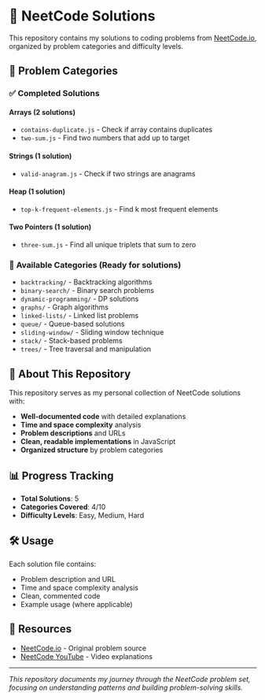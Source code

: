 # 🚀 NeetCode Solutions

This repository contains my solutions to coding problems from [NeetCode.io](https://neetcode.io/), organized by problem categories and difficulty levels.

## 📁 **Problem Categories**

### ✅ **Completed Solutions**

#### **Arrays** (2 solutions)
- `contains-duplicate.js` - Check if array contains duplicates
- `two-sum.js` - Find two numbers that add up to target

#### **Strings** (1 solution)
- `valid-anagram.js` - Check if two strings are anagrams

#### **Heap** (1 solution)
- `top-k-frequent-elements.js` - Find k most frequent elements

#### **Two Pointers** (1 solution)
- `three-sum.js` - Find all unique triplets that sum to zero

### 📂 **Available Categories** (Ready for solutions)
- `backtracking/` - Backtracking algorithms
- `binary-search/` - Binary search problems
- `dynamic-programming/` - DP solutions
- `graphs/` - Graph algorithms
- `linked-lists/` - Linked list problems
- `queue/` - Queue-based solutions
- `sliding-window/` - Sliding window technique
- `stack/` - Stack-based problems
- `trees/` - Tree traversal and manipulation

## 🎯 **About This Repository**

This repository serves as my personal collection of NeetCode solutions with:
- **Well-documented code** with detailed explanations
- **Time and space complexity** analysis
- **Problem descriptions** and URLs
- **Clean, readable implementations** in JavaScript
- **Organized structure** by problem categories

## 📊 **Progress Tracking**

- **Total Solutions**: 5
- **Categories Covered**: 4/10
- **Difficulty Levels**: Easy, Medium, Hard

## 🛠️ **Usage**

Each solution file contains:
- Problem description and URL
- Time and space complexity analysis
- Clean, commented code
- Example usage (where applicable)

## 🔗 **Resources**

- [NeetCode.io](https://neetcode.io/) - Original problem source
- [NeetCode YouTube](https://www.youtube.com/c/NeetCode) - Video explanations

---

*This repository documents my journey through the NeetCode problem set, focusing on understanding patterns and building problem-solving skills.*

